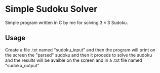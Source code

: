 # Simple Sudoku Solver

Simple program written in C by me for solving $3 \times 3$ Sudoku.

## Usage

Create a file .txt named "sudoku_input" and then the program will print on the screen the "parsed" sudoku and then it proceds to solve the sudoku and the results will be avaible on the screen and in a .txt file named "sudoku_output"
